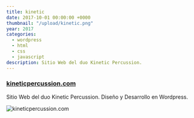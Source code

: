 ```yaml
---
title: kinetic
date: 2017-10-01 00:00:00 +0000
thumbnail: "/upload/kinetic.png"
year: 2017
categories:
  - wordpress
  - html
  - css
  - javascript
description: Sitio Web del duo Kinetic Percussion.
---
```


### [kineticpercussion.com](https://kineticpercussion.com/)

Sitio Web del duo Kinetic Percussion.
Diseño y Desarrollo en Wordpress.

![kineticpercussion.com](/upload/kinetic.png)
